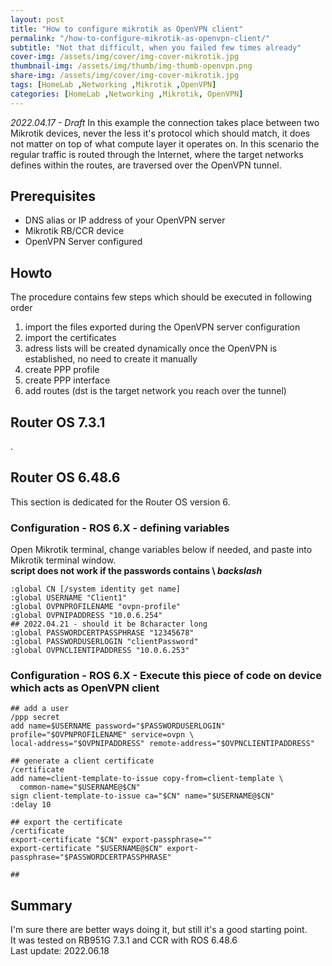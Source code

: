 ```yaml
---
layout: post
title: "How to configure mikrotik as OpenVPN client"
permalink: "/how-to-configure-mikrotik-as-openvpn-client/"
subtitle: "Not that difficult, when you failed few times already"
cover-img: /assets/img/cover/img-cover-mikrotik.jpg
thumbnail-img: /assets/img/thumb/img-thumb-openvpn.png
share-img: /assets/img/cover/img-cover-mikrotik.jpg
tags: [HomeLab ,Networking ,Mikrotik ,OpenVPN]
categories: [HomeLab ,Networking ,Mikrotik, OpenVPN]
---
```

*2022.04.17 - Draft*
In this example the connection takes place between two Mikrotik devices, never the less it's protocol which should match, it does not matter on top of what compute layer it operates on. In this scenario the regular traffic is routed through the Internet, where the target networks defines within the routes, are traversed over the OpenVPN tunnel.
## Prerequisites
+ DNS alias or IP address of your OpenVPN server
+ Mikrotik RB/CCR device
+ OpenVPN Server configured

## Howto
The procedure contains few steps which should be executed in following order
1. import the files exported during the OpenVPN server configuration
2. import the certificates
3. adress lists will be created dynamically once the OpenVPN is established, no need to create it manually
4. create PPP profile
5. create PPP interface
6. add routes (dst is the target network you reach over the tunnel)

## Router OS 7.3.1
.

## Router OS 6.48.6
This section is dedicated for the Router OS version 6.
### Configuration - ROS 6.X - defining variables
Open Mikrotik terminal, change variables below if needed, and paste into Mikrotik terminal window.<br>
**script does not work if the passwords contains \ *backslash***

```shell
:global CN [/system identity get name]
:global USERNAME "Client1"
:global OVPNPROFILENAME "ovpn-profile"
:global OVPNIPADDRESS "10.0.6.254"
## 2022.04.21 - should it be 8character long
:global PASSWORDCERTPASSPHRASE "12345678"
:global PASSWORDUSERLOGIN "clientPassword"
:global OVPNCLIENTIPADDRESS "10.0.6.253"
```
### Configuration - ROS 6.X - Execute this piece of code on device which acts as OpenVPN client
```shell
## add a user
/ppp secret
add name=$USERNAME password="$PASSWORDUSERLOGIN" profile="$OVPNPROFILENAME" service=ovpn \
local-address="$OVPNIPADDRESS" remote-address="$OVPNCLIENTIPADDRESS"

## generate a client certificate
/certificate
add name=client-template-to-issue copy-from=client-template \
  common-name="$USERNAME@$CN"
sign client-template-to-issue ca="$CN" name="$USERNAME@$CN"
:delay 10

## export the certificate
/certificate
export-certificate "$CN" export-passphrase=""
export-certificate "$USERNAME@$CN" export-passphrase="$PASSWORDCERTPASSPHRASE"

## 
```
## Summary
I'm sure there are better ways doing it, but still it's a good starting point.<br>
It was tested on RB951G 7.3.1 and CCR with ROS 6.48.6<br>
Last update: 2022.06.18